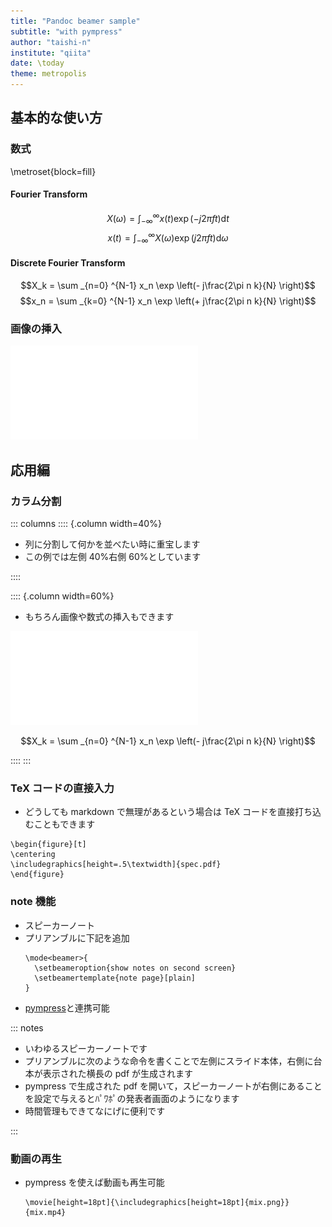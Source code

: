 ```yaml
---
title: "Pandoc beamer sample"
subtitle: "with pympress"
author: "taishi-n"
institute: "qiita"
date: \today
theme: metropolis
---
```


## 基本的な使い方

### 数式

\metroset{block=fill}

#### Fourier Transform

$$X(\omega) = \int _{-\infty} ^{\infty} x(t) \exp \left(- j{2\pi f t}\right) \mathrm{d}t$$
$$x(t) = \int _{-\infty} ^{\infty} X(\omega) \exp \left( j{2\pi f t}\right) \mathrm{d}\omega$$

#### Discrete Fourier Transform

$$X_k = \sum _{n=0} ^{N-1} x_n \exp \left(- j\frac{2\pi n k}{N} \right)$$
$$x_n = \sum _{k=0} ^{N-1} x_n \exp \left(+ j\frac{2\pi n k}{N} \right)$$

### 画像の挿入

![](spec.pdf)

## 応用編

### カラム分割

::: columns
:::: {.column width=40%}

- 列に分割して何かを並べたい時に重宝します
- この例では左側 40%右側 60%としています

::::

:::: {.column width=60%}

- もちろん画像や数式の挿入もできます

![](spec.pdf)

$$X_k = \sum _{n=0} ^{N-1} x_n \exp \left(- j\frac{2\pi n k}{N} \right)$$

::::
:::

### TeX コードの直接入力

- どうしても markdown で無理があるという場合は TeX コードを直接打ち込むこともできます

```{=latex}
\begin{figure}[t]
\centering
\includegraphics[height=.5\textwidth]{spec.pdf}
\end{figure}
```

### note 機能

- スピーカーノート
- プリアンブルに下記を追加
  ```
  \mode<beamer>{
    \setbeameroption{show notes on second screen}
    \setbeamertemplate{note page}[plain]
  }
  ```
- [pympress](https://github.com/Cimbali/pympress)と連携可能

::: notes

- いわゆるスピーカーノートです
- プリアンブルに次のような命令を書くことで左側にスライド本体，右側に台本が表示された横長の pdf が生成されます
- pympress で生成された pdf を開いて，スピーカーノートが右側にあることを設定で与えるとﾊﾟﾜﾎﾟの発表者画面のようになります
- 時間管理もできてなにげに便利です

:::

### 動画の再生

- pympress を使えば動画も再生可能
  ```{=latex}
  \movie[height=18pt]{\includegraphics[height=18pt]{mix.png}}{mix.mp4}
  ```
